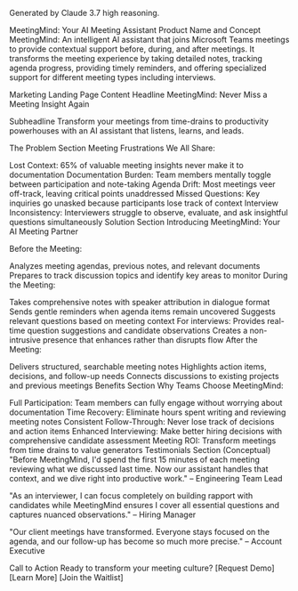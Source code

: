 Generated by Claude 3.7 high reasoning.

MeetingMind: Your AI Meeting Assistant
Product Name and Concept
MeetingMind: An intelligent AI assistant that joins Microsoft Teams meetings to provide contextual support before, during, and after meetings. It transforms the meeting experience by taking detailed notes, tracking agenda progress, providing timely reminders, and offering specialized support for different meeting types including interviews.

Marketing Landing Page Content
Headline
MeetingMind: Never Miss a Meeting Insight Again

Subheadline
Transform your meetings from time-drains to productivity powerhouses with an AI assistant that listens, learns, and leads.

The Problem Section
Meeting Frustrations We All Share:

Lost Context: 65% of valuable meeting insights never make it to documentation
Documentation Burden: Team members mentally toggle between participation and note-taking
Agenda Drift: Most meetings veer off-track, leaving critical points unaddressed
Missed Questions: Key inquiries go unasked because participants lose track of context
Interview Inconsistency: Interviewers struggle to observe, evaluate, and ask insightful questions simultaneously
Solution Section
Introducing MeetingMind: Your AI Meeting Partner

Before the Meeting:

Analyzes meeting agendas, previous notes, and relevant documents
Prepares to track discussion topics and identify key areas to monitor
During the Meeting:

Takes comprehensive notes with speaker attribution in dialogue format
Sends gentle reminders when agenda items remain uncovered
Suggests relevant questions based on meeting context
For interviews: Provides real-time question suggestions and candidate observations
Creates a non-intrusive presence that enhances rather than disrupts flow
After the Meeting:

Delivers structured, searchable meeting notes
Highlights action items, decisions, and follow-up needs
Connects discussions to existing projects and previous meetings
Benefits Section
Why Teams Choose MeetingMind:

Full Participation: Team members can fully engage without worrying about documentation
Time Recovery: Eliminate hours spent writing and reviewing meeting notes
Consistent Follow-Through: Never lose track of decisions and action items
Enhanced Interviewing: Make better hiring decisions with comprehensive candidate assessment
Meeting ROI: Transform meetings from time drains to value generators
Testimonials Section (Conceptual)
"Before MeetingMind, I'd spend the first 15 minutes of each meeting reviewing what we discussed last time. Now our assistant handles that context, and we dive right into productive work." – Engineering Team Lead

"As an interviewer, I can focus completely on building rapport with candidates while MeetingMind ensures I cover all essential questions and captures nuanced observations." – Hiring Manager

"Our client meetings have transformed. Everyone stays focused on the agenda, and our follow-up has become so much more precise." – Account Executive

Call to Action
Ready to transform your meeting culture?
[Request Demo] [Learn More] [Join the Waitlist]
